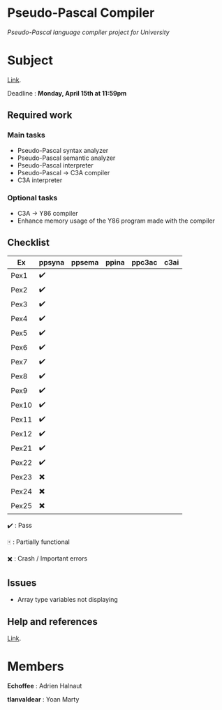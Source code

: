 
# Pseudo-Pascal Compiler
*Pseudo-Pascal language compiler project for University*

# Subject
[Link](http://dept-info.labri.fr/ENSEIGNEMENT/compi/projet.pdf).

Deadline : **Monday, April 15th at 11:59pm**

## Required work

### Main tasks

- Pseudo-Pascal syntax analyzer
- Pseudo-Pascal semantic analyzer
- Pseudo-Pascal interpreter
- Pseudo-Pascal -> C3A compiler
- C3A interpreter

### Optional tasks

- C3A -> Y86 compiler
- Enhance memory usage of the Y86 program made with the compiler 

## Checklist
Ex 	  | ppsyna | ppsema	 | ppina | ppc3ac | c3ai |
------|--------|---------|-------|--------|------|
Pex1  | ✔️ 	  |			|		|		 |		|
Pex2  | ✔️ 	  |			|		|		 |		|
Pex3  | ✔️ 	  |			|		|		 |		|
Pex4  | ✔️ 	  |			|		|		 |		|
Pex5  | ✔️ 	  |			|		|		 |		|
Pex6  | ✔️ 	  |			|		|		 |		|
Pex7  | ✔️ 	  |			|		|		 |		|
Pex8  | ✔️ 	  |			|		|		 |		|
Pex9  | ✔️ 	  |			|		|		 |		|
Pex10 | ✔️	  |			|		|		 |		|
Pex11 | ✔️ 	  |			|		|		 |		|
Pex12 | ✔️	  |			|		|		 |		|
Pex21 | ✔️	  |			|		|		 |		|
Pex22 | ✔️	  |			|		|		 |		|
Pex23 | ✖️	  |			|		|		 |		|
Pex24 | ✖️	  |			|		|		 |		|
Pex25 | ✖️	  |			|		|		 |		|

✔️ : Pass 

🀄 : Partially functional

✖️ : Crash / Important errors

## Issues
- Array type variables not displaying


## Help and references

[Link](http://dept-info.labri.fr/ENSEIGNEMENT/compi/).

# Members

**Echoffee** : Adrien Halnaut

**tlanvaldear** : Yoan Marty
